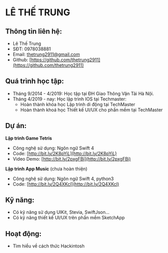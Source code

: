 # LÊ THẾ TRUNG

## Thông tin liên hệ:
 * Lê Thế Trung
 * SĐT: 0978038881
 * Email: thetrung2911@gmail.com
 * Github: [https://github.com/thetrung2911](https://github.com/thetrung2911)
 
## Quá trình học tập:
 * Tháng 9/2014 - 4/2019: Học tập tại ĐH Giao Thông Vận Tải Hà Nội.
 * Tháng 4/2019 - nay: Học lập trình IOS tại Techmaster:
   - Hoàn thành khóa học Lập trình di động tại TechMaster
   - Hoàn thành khoá học Thiết kế UI/UX cho phần mềm tại TechMaster
 
## Dự án:
  **Lập trình Game Tetris**
  * Công nghệ sử dụng: Ngôn ngữ Swift 4
  * Code: [http://bit.ly/2K8pYiL](http://bit.ly/2K8pYiL)
  * Video Demo:  [http://bit.ly/2pxgFBi](http://bit.ly/2pxgFBi)
  
  **Lập trình App Music** (chưa hoàn thiện)
  * Công nghệ sử dụng: Ngôn ngữ Swift 4, python3
  * Code: [http://bit.ly/2Q4XKcl](http://bit.ly/2Q4XKcl)
 
## Kỹ năng:
 * Có kỹ năng sử dụng UIKit, Stevia, SwiftJson...
 * Có kỹ năng thiết kế UI/UX trên phần mềm SketchApp

## Hoạt động:
 * Tìm hiểu về cách thức Hackintosh

